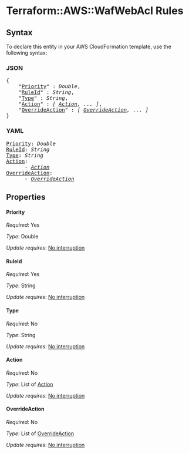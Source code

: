 # Terraform::AWS::WafWebAcl Rules

## Syntax

To declare this entity in your AWS CloudFormation template, use the following syntax:

### JSON

<pre>
{
    "<a href="#priority" title="Priority">Priority</a>" : <i>Double</i>,
    "<a href="#ruleid" title="RuleId">RuleId</a>" : <i>String</i>,
    "<a href="#type" title="Type">Type</a>" : <i>String</i>,
    "<a href="#action" title="Action">Action</a>" : <i>[ <a href="rules-action.md">Action</a>, ... ]</i>,
    "<a href="#overrideaction" title="OverrideAction">OverrideAction</a>" : <i>[ <a href="rules-overrideaction.md">OverrideAction</a>, ... ]</i>
}
</pre>

### YAML

<pre>
<a href="#priority" title="Priority">Priority</a>: <i>Double</i>
<a href="#ruleid" title="RuleId">RuleId</a>: <i>String</i>
<a href="#type" title="Type">Type</a>: <i>String</i>
<a href="#action" title="Action">Action</a>: <i>
      - <a href="rules-action.md">Action</a></i>
<a href="#overrideaction" title="OverrideAction">OverrideAction</a>: <i>
      - <a href="rules-overrideaction.md">OverrideAction</a></i>
</pre>

## Properties

#### Priority

_Required_: Yes

_Type_: Double

_Update requires_: [No interruption](https://docs.aws.amazon.com/AWSCloudFormation/latest/UserGuide/using-cfn-updating-stacks-update-behaviors.html#update-no-interrupt)

#### RuleId

_Required_: Yes

_Type_: String

_Update requires_: [No interruption](https://docs.aws.amazon.com/AWSCloudFormation/latest/UserGuide/using-cfn-updating-stacks-update-behaviors.html#update-no-interrupt)

#### Type

_Required_: No

_Type_: String

_Update requires_: [No interruption](https://docs.aws.amazon.com/AWSCloudFormation/latest/UserGuide/using-cfn-updating-stacks-update-behaviors.html#update-no-interrupt)

#### Action

_Required_: No

_Type_: List of <a href="rules-action.md">Action</a>

_Update requires_: [No interruption](https://docs.aws.amazon.com/AWSCloudFormation/latest/UserGuide/using-cfn-updating-stacks-update-behaviors.html#update-no-interrupt)

#### OverrideAction

_Required_: No

_Type_: List of <a href="rules-overrideaction.md">OverrideAction</a>

_Update requires_: [No interruption](https://docs.aws.amazon.com/AWSCloudFormation/latest/UserGuide/using-cfn-updating-stacks-update-behaviors.html#update-no-interrupt)

